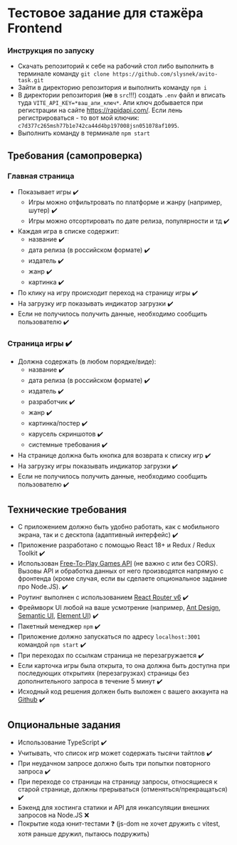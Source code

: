 # Тестовое задание для стажёра Frontend
### Инструкция по запуску
* Скачать репозиторий к себе на рабочий стол либо выполнить в терминале команду ```git clone https://github.com/slysnek/avito-task.git```
* Зайти в директорию репозитория и выполнить команду ```npm i```
* В директории репозитория (**не** в ```src```!!!) создать ```.env``` файл и вписать туда ```VITE_API_KEY=*ваш_апи_ключ*```. Апи ключ добывается при регистрации на сайте https://rapidapi.com/. Если лень регистрироваться - то вот мой ключик: ```c7d377c265msh77b1e742ca44d4bp197008jsn051078af1095```.
* Выполнить команду в терминале ```npm start```

## Требования (самопроверка)
### Главная страница
- Показывает игры ✔️
    - Игры можно отфильтровать по платформе и жанру (например, шутер) ✔️
    - Игры можно отсортировать по дате релиза, популярности и тд ✔️
- Каждая игра в списке содержит:
	- название ✔️
	- дата релиза (в российском формате) ✔️
    - издатель ✔️
    - жанр ✔️
    - картинка ✔️
- По клику на игру происходит переход на страницу игры ✔️
- На загрузку игр показывать индикатор загрузки ✔️
- Если не получилось получить данные, необходимо сообщить пользователю ✔️
### Страница игры ✔️
- Должна содержать (в любом порядке/виде):	
	- название ✔️
	- дата релиза (в российском формате) ✔️
    - издатель ✔️
    - разработчик ✔️
    - жанр ✔️
    - картинка/постер ✔️
    - карусель скриншотов ✔️
    - системные требования ✔️
- На странице должна быть кнопка для возврата к списку игр ✔️
- На загрузку игры показывать индикатор загрузки ✔️
- Если не получилось получить данные, необходимо сообщить пользователю ✔️

## Технические требования

- С приложением должно быть удобно работать, как с мобильного экрана, так и с десктопа (адаптивный интерфейс) ✔️
- Приложение разработано с помощью React 18+ и Redux / Redux Toolkit ✔️
- Использован [Free-To-Play Games API](https://www.freetogame.com/api-doc) (не важно с или без CORS). Вызовы API и обработка данных от него производятся напрямую с фронтенда (кроме случая, если вы сделаете опциональное задание про Node.JS). ✔️
- Роутинг выполнен с использованием [React Router v6](https://reactrouter.com/en/main) ✔️
- Фреймворк UI любой на ваше усмотрение (например, [Ant Design](https://ant.design/), [Semantic UI](https://react.semantic-ui.com/), [Element UI](http://elemental-ui.com/)) ✔️
- Пакетный менеджер `npm` ✔️
- Приложение должно запускаться по адресу `localhost:3001` командой `npm start` ✔️
- При переходах по ссылкам страница не перезагружается ✔️
- Если карточка игры была открыта, то она должна быть доступна при последующих открытиях (перезагрузках) страницы без дополнительного запроса в течение 5 минут ✔️
- Исходный код решения должен быть выложен с вашего аккаунта на [Github](http://github.com/) ✔️

## Опциональные задания
- Использование TypeScript ✔️
- Учитывать, что список игр может содержать тысячи тайтлов ✔️
- При неудачном запросе должно быть три попытки повторного запроса ✔️
- При переходе со страницы на страницу запросы, относящиеся к старой странице, должны прерываться (отменяться/прекращаться) ✔️
- Бэкенд для хостинга статики и API для инкапсуляции внешних запросов на Node.JS ❌
- Покрытие кода юнит-тестами ❓ (js-dom не хочет дружить с vitest, хотя раньше дружил, пытаюсь подружить)

